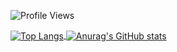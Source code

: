 
![Profile Views](https://komarev.com/ghpvc/?username=Ron-Chang&label=PROFILE+VIEWS)

<a href="https://github-readme-stats.vercel.app/api?username=Ron-Chang&show_icons=true&theme=gruvbox&custom_title=RON">
  <img alt="Top Langs" align="center" src="https://github-readme-stats.vercel.app/api?username=Ron-Chang&show_icons=true&theme=gruvbox&custom_title=RON" />
</a>
<a href="https://github-readme-stats.vercel.app/api/top-langs/?username=Ron-Chang&langs_count=8&theme=gruvbox">
<img alt="Anurag's GitHub stats" align="center" src="https://github-readme-stats.vercel.app/api/top-langs/?username=Ron-Chang&langs_count=8&theme=gruvbox&layout=compact" />
</a>
